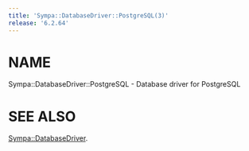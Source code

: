 ```yaml
---
title: 'Sympa::DatabaseDriver::PostgreSQL(3)'
release: '6.2.64'
---
```


# NAME

Sympa::DatabaseDriver::PostgreSQL - Database driver for PostgreSQL

# SEE ALSO

[Sympa::DatabaseDriver](./Sympa-DatabaseDriver.3.md).
